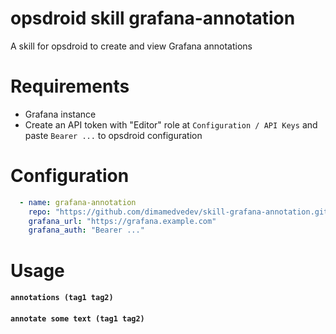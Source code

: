 # opsdroid skill grafana-annotation

A skill for opsdroid to create and view Grafana annotations

# Requirements

 * Grafana instance
 * Create an API token with "Editor" role at `Configuration / API Keys` and paste `Bearer ...` to opsdroid configuration

# Configuration

``` yaml
  - name: grafana-annotation
    repo: "https://github.com/dimamedvedev/skill-grafana-annotation.git"
    grafana_url: "https://grafana.example.com"
    grafana_auth: "Bearer ..."
```

# Usage

#### `annotations (tag1 tag2)`

#### `annotate some text (tag1 tag2)`
